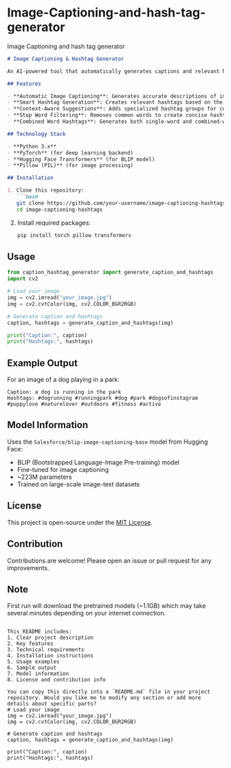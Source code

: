 # Image-Captioning-and-hash-tag-generator
Image Captioning and hash tag generator
```markdown
# Image Captioning & Hashtag Generator

An AI-powered tool that automatically generates captions and relevant hashtags for images using the BLIP model from Salesforce.

## Features

- **Automatic Image Captioning**: Generates accurate descriptions of images using state-of-the-art BLIP model
- **Smart Hashtag Generation**: Creates relevant hashtags based on the image content
- **Context-Aware Suggestions**: Adds specialized hashtag groups for common themes (dogs, nature, activities)
- **Stop Word Filtering**: Removes common words to create concise hashtags
- **Combined Word Hashtags**: Generates both single-word and combined-word hashtag variations

## Technology Stack

- **Python 3.x**
- **PyTorch** (for deep learning backend)
- **Hugging Face Transformers** (for BLIP model)
- **Pillow (PIL)** (for image processing)

## Installation

1. Clone this repository:
   ```bash
   git clone https://github.com/your-username/image-captioning-hashtags.git
   cd image-captioning-hashtags
   ```

2. Install required packages:
   ```bash
   pip install torch pillow transformers
   ```

## Usage

```python
from caption_hashtag_generator import generate_caption_and_hashtags
import cv2

# Load your image
img = cv2.imread("your_image.jpg")
img = cv2.cvtColor(img, cv2.COLOR_BGR2RGB)

# Generate caption and hashtags
caption, hashtags = generate_caption_and_hashtags(img)

print("Caption:", caption)
print("Hashtags:", hashtags)
```

## Example Output

For an image of a dog playing in a park:
```
Caption: a dog is running in the park
Hashtags: #dogrunning #runningpark #dog #park #dogsofinstagram #puppylove #naturelover #outdoors #fitness #active
```

## Model Information

Uses the `Salesforce/blip-image-captioning-base` model from Hugging Face:
- BLIP (Bootstrapped Language-Image Pre-training) model
- Fine-tuned for image captioning
- ~223M parameters
- Trained on large-scale image-text datasets

## License

This project is open-source under the [MIT License](LICENSE).

## Contribution

Contributions are welcome! Please open an issue or pull request for any improvements.

## Note

First run will download the pretrained models (~1.1GB) which may take several minutes depending on your internet connection.
```

This README includes:
1. Clear project description
2. Key features
3. Technical requirements
4. Installation instructions
5. Usage examples
6. Sample output
7. Model information
8. License and contribution info

You can copy this directly into a `README.md` file in your project repository. Would you like me to modify any section or add more details about specific parts?
# Load your image
img = cv2.imread("your_image.jpg")
img = cv2.cvtColor(img, cv2.COLOR_BGR2RGB)

# Generate caption and hashtags
caption, hashtags = generate_caption_and_hashtags(img)

print("Caption:", caption)
print("Hashtags:", hashtags)
